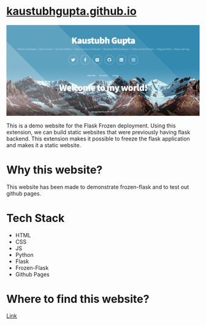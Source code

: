 # [kaustubhgupta.github.io](https://kaustubhgupta.github.io/)

![](https://github.com/kaustubhgupta/kaustubhgupta.github.io/blob/master/preview.PNG)

This is a demo website for the Flask Frozen deployment. Using this extension, we can build static websites that were previously having flask backend. This extension makes it possible to freeze the flask application and makes it a static website.

# Why this website?
This website has been made to demonstrate frozen-flask and to test out github pages.

# Tech Stack
- HTML
- CSS
- JS
- Python
- Flask
- Frozen-Flask
- Github Pages

# Where to find this website?

[Link](https://kaustubhgupta.github.io/)
